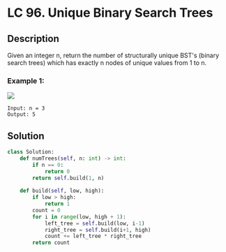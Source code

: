 # LC 96. Unique Binary Search Trees

## Description
Given an integer n, return the number of structurally unique BST's (binary search trees) which has exactly n nodes of unique values from 1 to n.


### Example 1:
<img src = "https://assets.leetcode.com/uploads/2021/01/18/uniquebstn3.jpg">

```
Input: n = 3
Output: 5
```

## Solution
```python
class Solution:
    def numTrees(self, n: int) -> int:
        if n == 0:
            return 0
        return self.build(1, n)
         
    def build(self, low, high):
        if low > high:
            return 1
        count = 0
        for i in range(low, high + 1):
            left_tree = self.build(low, i-1)
            right_tree = self.build(i+1, high)
            count += left_tree * right_tree
        return count
```
